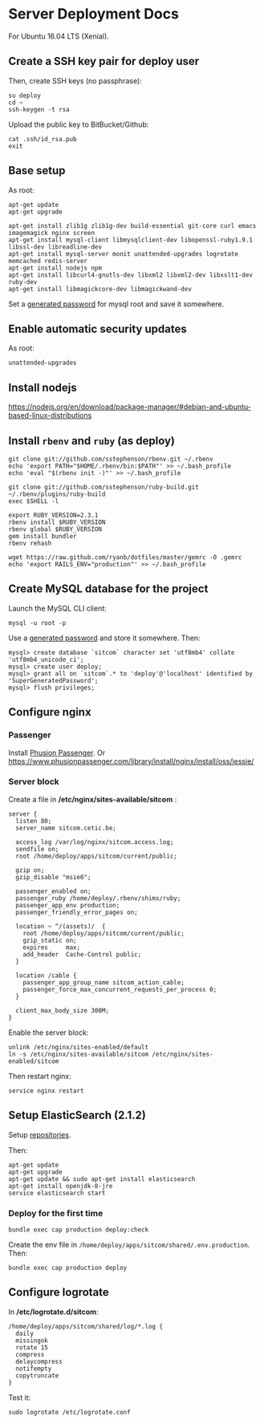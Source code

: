 # Server Deployment Docs

For Ubuntu 16.04 LTS (Xenial).

## Create a SSH key pair for **deploy** user

Then, create SSH keys (no passphrase):

    su deploy
    cd ~
    ssh-keygen -t rsa

Upload the public key to BitBucket/Github:

    cat .ssh/id_rsa.pub
    exit

## Base setup

As root:

    apt-get update
    apt-get upgrade

    apt-get install zlib1g zlib1g-dev build-essential git-core curl emacs imagemagick nginx screen
    apt-get install mysql-client libmysqlclient-dev libopenssl-ruby1.9.1 libssl-dev libreadline-dev
    apt-get install mysql-server monit unattended-upgrades logrotate memcached redis-server
    apt-get install nodejs npm
    apt-get install libcurl4-gnutls-dev libxml2 libxml2-dev libxslt1-dev ruby-dev
    apt-get install libmagickcore-dev libmagickwand-dev

Set a [generated password](https://strongpasswordgenerator.com) for mysql root and save it somewhere.

## Enable automatic security updates

As root:

    unattended-upgrades

## Install nodejs

https://nodejs.org/en/download/package-manager/#debian-and-ubuntu-based-linux-distributions

## Install `rbenv` and `ruby` (as deploy)

    git clone git://github.com/sstephenson/rbenv.git ~/.rbenv
    echo 'export PATH="$HOME/.rbenv/bin:$PATH"' >> ~/.bash_profile
    echo 'eval "$(rbenv init -)"' >> ~/.bash_profile

    git clone git://github.com/sstephenson/ruby-build.git ~/.rbenv/plugins/ruby-build
    exec $SHELL -l

    export RUBY_VERSION=2.3.1
    rbenv install $RUBY_VERSION
    rbenv global $RUBY_VERSION
    gem install bundler
    rbenv rehash

    wget https://raw.github.com/ryanb/dotfiles/master/gemrc -O .gemrc
    echo 'export RAILS_ENV="production"' >> ~/.bash_profile

## Create MySQL database for the project

Launch the MySQL CLI client:

    mysql -u root -p

Use a [generated password](https://strongpasswordgenerator.com) and store it somewhere. Then:

    mysql> create database `sitcom` character set 'utf8mb4' collate 'utf8mb4_unicode_ci';
    mysql> create user deploy;
    mysql> grant all on `sitcom`.* to 'deploy'@'localhost' identified by 'SuperGeneratedPassword';
    mysql> flush privileges;

## Configure nginx

### Passenger

Install [Phusion Passenger](https://www.phusionpassenger.com/library/install/nginx/install/oss/xenial/).
Or https://www.phusionpassenger.com/library/install/nginx/install/oss/jessie/

### Server block

Create a file in **/etc/nginx/sites-available/sitcom** :

    server {
      listen 80;
      server_name sitcom.cetic.be;

      access_log /var/log/nginx/sitcom.access.log;
      sendfile on;
      root /home/deploy/apps/sitcom/current/public;

      gzip on;
      gzip_disable "msie6";

      passenger_enabled on;
      passenger_ruby /home/deploy/.rbenv/shims/ruby;
      passenger_app_env production;
      passenger_friendly_error_pages on;

      location ~ ^/(assets)/  {
        root /home/deploy/apps/sitcom/current/public;
        gzip_static on;
        expires     max;
        add_header  Cache-Control public;
      }

      location /cable {
        passenger_app_group_name sitcom_action_cable;
        passenger_force_max_concurrent_requests_per_process 0;
      }

      client_max_body_size 300M;
    }

Enable the server block:

    unlink /etc/nginx/sites-enabled/default
    ln -s /etc/nginx/sites-available/sitcom /etc/nginx/sites-enabled/sitcom

Then restart nginx:

    service nginx restart

## Setup ElasticSearch (2.1.2)

Setup [repositories](https://www.elastic.co/guide/en/elasticsearch/reference/2.1/setup-repositories.html).

Then:

    apt-get update
    apt-get upgrade
    apt-get update && sudo apt-get install elasticsearch
    apt-get install openjdk-8-jre
    service elasticsearch start

### Deploy for the first time

    bundle exec cap production deploy:check

Create the env file in `/home/deploy/apps/sitcom/shared/.env.production`. Then:

    bundle exec cap production deploy

## Configure logrotate

In **/etc/logrotate.d/sitcom**:

    /home/deploy/apps/sitcom/shared/log/*.log {
      daily
      missingok
      rotate 15
      compress
      delaycompress
      notifempty
      copytruncate
    }

Test it:

    sudo logrotate /etc/logrotate.conf

